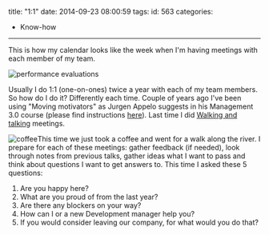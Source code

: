 title: "1:1"
date: 2014-09-23 08:00:59
tags:
id: 563
categories:
  - Know-how
---

This is how my calendar looks like the week when I'm having meetings with each member of my team.

![performance evaluations](http://files.bebetterleader.com/media/performance-evaluations.png)

Usually I do 1:1 (one-on-ones) twice a year with each of my team members. So how do I do it? Differently each time. Couple of years ago I've been using "Moving motivators" as Jurgen Appelo suggests in his Management 3.0 course (please find instructions [here](http://www.management30.com/wp-content/uploads/2012/09/04-Moving-Motivators-A4-v2.00.pdf%20)). Last time I did [Walking and talking](http://www.bebetterleader.com/walking-meetings-are-just-great/ "Walking meetings are just great!") meetings.

![coffee](http://files.bebetterleader.com/media/coffee.jpg)This time we just took a coffee and went for a walk along the river. I prepare for each of these meetings: gather feedback (if needed), look through notes from previous talks, gather ideas what I want to pass and think about questions I want to get answers to. This time I asked these 5 questions:

1.  Are you happy here?
2.  What are you proud of from the last year?
3.  Are there any blockers on your way?
4.  How can I or a new Development manager help you?
5.  If you would consider leaving our company, for what would you do that?
